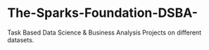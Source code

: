 # The-Sparks-Foundation-DSBA-
Task Based Data Science &amp; Business Analysis Projects on different datasets.
